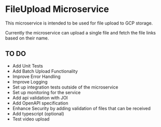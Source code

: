 # FileUpload Microservice

This microservice is intended to be used for file upload to GCP storage. 

Currently the microservice can upload a single file and fetch the file links based on their name.

## TO DO
* Add Unit Tests
* Add Batch Upload Functionality
* Improve Error Handling
* Improve Logging
* Set up integration tests outside of the microservice
* Set up monitoring for the service
* Add api validation with JOI
* Add OpenAPI specification
* Enhance Security by adding validation of files that can be received
* Add typescript (optional)
* Test video upload